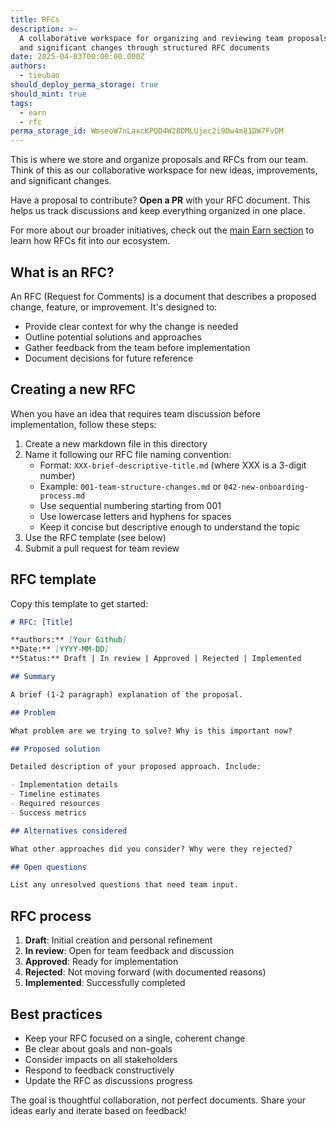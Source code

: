 ```yaml
---
title: RFCs
description: >-
  A collaborative workspace for organizing and reviewing team proposals, ideas,
  and significant changes through structured RFC documents
date: 2025-04-03T00:00:00.000Z
authors:
  - tieubao
should_deploy_perma_storage: true
should_mint: true
tags:
  - earn
  - rfc
perma_storage_id: WmseoW7nLaxcKPQD4W28DMLUjec2i9Dw4m81DW7FvDM
---
```

This is where we store and organize proposals and RFCs from our team. Think of this as our collaborative workspace for new ideas, improvements, and significant changes.

Have a proposal to contribute? **Open a PR** with your RFC document. This helps us track discussions and keep everything organized in one place.

For more about our broader initiatives, check out the [main Earn section](../../earn/README.md) to learn how RFCs fit into our ecosystem.

## What is an RFC?

An RFC (Request for Comments) is a document that describes a proposed change, feature, or improvement. It's designed to:

- Provide clear context for why the change is needed
- Outline potential solutions and approaches
- Gather feedback from the team before implementation
- Document decisions for future reference

## Creating a new RFC

When you have an idea that requires team discussion before implementation, follow these steps:

1. Create a new markdown file in this directory
2. Name it following our RFC file naming convention:
   - Format: `XXX-brief-descriptive-title.md` (where XXX is a 3-digit number)
   - Example: `001-team-structure-changes.md` or `042-new-onboarding-process.md`
   - Use sequential numbering starting from 001
   - Use lowercase letters and hyphens for spaces
   - Keep it concise but descriptive enough to understand the topic
3. Use the RFC template (see below)
4. Submit a pull request for team review

## RFC template

Copy this template to get started:

```markdown
# RFC: [Title]

**authors:** [Your Github]
**Date:** [YYYY-MM-DD]
**Status:** Draft | In review | Approved | Rejected | Implemented

## Summary

A brief (1-2 paragraph) explanation of the proposal.

## Problem

What problem are we trying to solve? Why is this important now?

## Proposed solution

Detailed description of your proposed approach. Include:

- Implementation details
- Timeline estimates
- Required resources
- Success metrics

## Alternatives considered

What other approaches did you consider? Why were they rejected?

## Open questions

List any unresolved questions that need team input.
```

## RFC process

1. **Draft**: Initial creation and personal refinement
2. **In review**: Open for team feedback and discussion
3. **Approved**: Ready for implementation
4. **Rejected**: Not moving forward (with documented reasons)
5. **Implemented**: Successfully completed

## Best practices

- Keep your RFC focused on a single, coherent change
- Be clear about goals and non-goals
- Consider impacts on all stakeholders
- Respond to feedback constructively
- Update the RFC as discussions progress

The goal is thoughtful collaboration, not perfect documents. Share your ideas early and iterate based on feedback!
